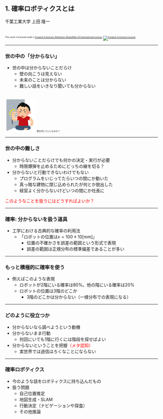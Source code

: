 ## 1. 確率ロボティクスとは

千葉工業大学 上田 隆一

<br />

<p style="font-size:50%">
This work is licensed under a <a rel="license" href="http://creativecommons.org/licenses/by-sa/4.0/">Creative Commons Attribution-ShareAlike 4.0 International License</a>.
<a rel="license" href="http://creativecommons.org/licenses/by-sa/4.0/">
<img alt="Creative Commons License" style="border-width:0" src="https://i.creativecommons.org/l/by-sa/4.0/88x31.png" /></a>
</p>

---

### 世の中の「分からない」

* 世の中は分からないことだらけ
    * 壁の向こうは見えない
    * 未来のことは分からない
    * 難しい話をいきなり聞いても分からない

<br />
<img width="20%" src="../figs/kabedon_old.png" />
<span style="font-size:50%">壁を叩いていいものか？</span>

---

### 世の中の難しさ

* 分からないことだらけでも何かの決定・実行が必要
    * 時限爆弾を止めるためにどっちの線を切る？
* 分からないと行動できないわけでもない
    * プログラムをいじってたらいつの間にか動いた
    * 真っ暗な建物に閉じ込められたが何とか脱出した
    * 経営よく分からないけどいつの間にか社長に

<p style="color:red">このようなことを扱うにはどうすればよいか？</p>

---

### 確率: 分からないを扱う道具

* 工学における古典的な確率の利用法
    * 「ロボットの位置は$x = 100 \pm 10$[mm]」
        * 位置の不確かさを誤差の範囲という形式で表現
        * 誤差の範囲は正規分布の標準偏差であることが多い

---

### もっと積極的に確率を使う

* 例えばこのような表現
    * ロボットが2階にいる確率は80%。他の階にいる確率は20%
    * ロボットの位置は3階のどこか
        * 3階のどこかは分からない（一様分布での表現になる）

---

### どのように役立つか

* 分からないなら調べようという動機
* 分からないまま行動
    * 何回にいても1階に行くには階段を探せばよい
* 分からないということを把握<span style="color:red">（メタ認知）</span>
    * 実世界では過信はろくなことにならない

---

### 確率ロボティクス

* 今のような話をロボティクスに持ち込んだもの 
* 扱う問題
    * 自己位置推定
    * 地図生成・SLAM
    * 行動決定（ナビゲーションや探査）
    * その他推論

